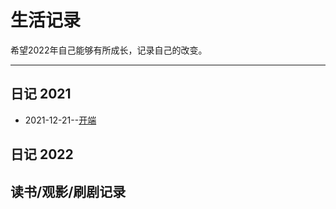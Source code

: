 # 生活记录

希望2022年自己能够有所成长，记录自己的改变。

---

## 日记 2021
- 2021-12-21--[开端](https://github.com/SEALMichael/SEAL_Blog/issues/1)

## 日记 2022

## 读书/观影/刷剧记录
